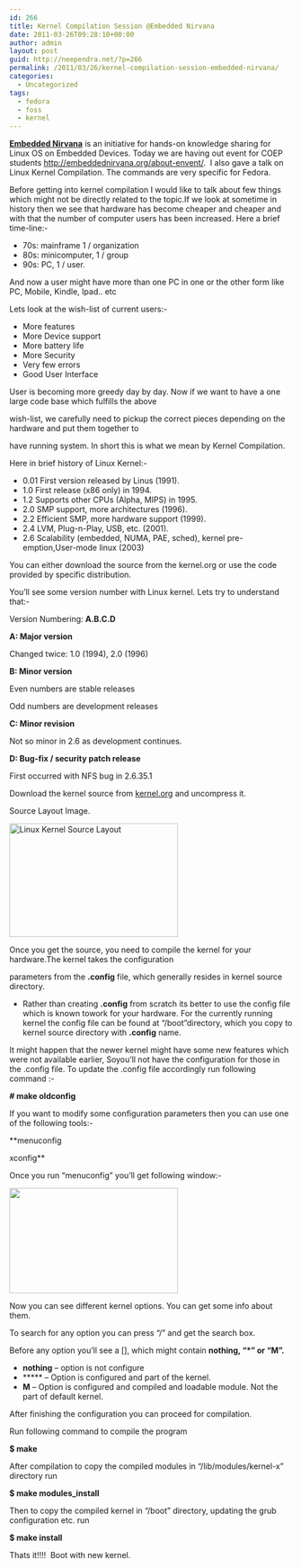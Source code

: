 ```yaml
---
id: 266
title: Kernel Compilation Session @Embedded Nirvana
date: 2011-03-26T09:28:10+00:00
author: admin
layout: post
guid: http://neependra.net/?p=266
permalink: /2011/03/26/kernel-compilation-session-embedded-nirvana/
categories:
  - Uncategorized
tags:
  - fedora
  - foss
  - kernel
---
```

**[Embedded Nirvana](http://embeddednirvana.org/)** is an initiative for hands-on knowledge sharing for Linux OS on Embedded Devices. Today we are having out event for COEP students <http://embeddednirvana.org/about-envent/>.  I also gave a talk on Linux Kernel Compilation. The commands are very specific for Fedora.
  
Before getting into kernel compilation I would like to talk about few things which might not be directly related to the topic.If we look at sometime in history then we see that hardware has become cheaper and cheaper and with that the number of computer users has been increased. Here a brief time-line:-

  * 70s: mainframe 1 / organization
  * 80s: minicomputer, 1 / group
  * 90s: PC, 1 / user.

And now a user might have more than one PC in one or the other form like PC, Mobile, Kindle, Ipad.. etc
  
Lets look at the wish-list of current users:-

  * More features
  * More Device support
  * More battery life
  * More Security
  * Very few errors
  * Good User Interface

User is becoming more greedy day by day. Now if we want to have a one large code base which fulfills the above
  
wish-list, we carefully need to pickup the correct pieces depending on the hardware and put them together to
  
have running system. In short this is what we mean by Kernel Compilation.
  
Here in brief history of Linux Kernel:-

  * 0.01 First version released by Linus (1991).
  * 1.0 First release (x86 only) in 1994.
  * 1.2 Supports other CPUs (Alpha, MIPS) in 1995.
  * 2.0 SMP support, more architectures (1996).
  * 2.2 Efficient SMP, more hardware support (1999).
  * 2.4 LVM, Plug-n-Play, USB, etc. (2001).
  * 2.6 Scalability (embedded, NUMA, PAE, sched), kernel pre-emption,User-mode linux (2003)

You can either download the source from the kernel.org or use the code provided by specific distribution.
  
You&#8217;ll see some version number with Linux kernel. Lets try to understand that:-
  
Version Numbering: **A.B.C.D**
  
**A: Major version**
  
Changed twice: 1.0 (1994), 2.0 (1996)
  
**B: Minor version**
  
Even numbers are stable releases
  
Odd numbers are development releases
  
**C: Minor revision**
  
Not so minor in 2.6 as development continues.
  
**D: Bug-fix / security patch release**
  
First occurred with NFS bug in 2.6.35.1
  
Download the kernel source from [kernel.org](http://kernel.org/) and uncompress it.
  
Source Layout Image.
  
[<img class="alignleft size-medium wp-image-267" title="source_layout" src="http://neependra.net/wp-content/uploads/2011/03/source_layout-300x202.png" alt="Linux Kernel Source Layout" width="300" height="202" />](http://neependra.net/wp-content/uploads/2011/03/source_layout.png)
  
Once you get the source, you need to compile the kernel for your hardware.The kernel takes the configuration
  
parameters from the **.config** file, which generally resides in kernel source directory.

  * Rather than creating **.config** from scratch its better to use the config file which is known towork for your hardware. For the currently running kernel the config file can be found at &#8220;/boot&#8221;directory, which you copy to kernel source directory with **.config** name.

It might happen that the newer kernel might have some new features which were not available earlier, Soyou&#8217;ll not have the configuration for those in the .config file. To update the .config file accordingly run following command :-
  
**\# make oldconfig**
  
If you want to modify some configuration parameters then you can use one of the following tools:-
  
**menuconfig
  
xconfig**
  
Once you run &#8220;menuconfig&#8221; you&#8217;ll get following window:-
  
[<img class="alignleft size-medium wp-image-271" title="make_menuconfig" src="http://neependra.net/wp-content/uploads/2011/03/make_menuconfig-300x187.png" alt="" width="300" height="187" />](http://neependra.net/wp-content/uploads/2011/03/make_menuconfig.png)
  
Now you can see different kernel options. You can get some info about them.
  
To search for any option you can press &#8220;/&#8221; and get the search box.
  
Before any option you&#8217;ll see a [], which might contain **nothing, &#8220;*&#8221; or &#8220;M&#8221;.**

  * **nothing** &#8211; option is not configure
  * ***** &#8211; Option is configured and part of the kernel.
  * **M** &#8211; Option is configured and compiled and loadable module. Not the part of default kernel.

After finishing the configuration you can proceed for compilation.
  
Run following command to compile the program
  
**$ make**
  
After compilation to copy the compiled modules in &#8220;/lib/modules/kernel-x&#8221; directory run
  
**$ make modules_install**
  
Then to copy the compiled kernel in &#8220;/boot&#8221; directory, updating the grub configuration etc. run
  
**$ make install**
  
Thats it!!!!  Boot with new kernel.